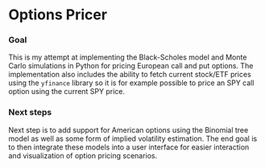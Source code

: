 # Options Pricer

### Goal
This is my attempt at implementing the Black-Scholes model and Monte Carlo simulations in Python for pricing European call and put options. The implementation also includes the ability to fetch current stock/ETF prices using the `yfinance` library so it is for example possible to price an SPY call option using the current SPY price.


### Next steps
Next step is to add support for American options using the Binomial tree model as well as some form of implied volatility estimation.
The end goal is to then integrate these models into a user interface for easier interaction and visualization of option pricing scenarios.